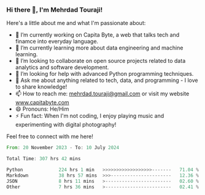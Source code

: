 ### Hi there 👋, I'm Mehrdad Touraji!


Here's a little about me and what I'm passionate about:

- 🔭 I’m currently working on Capita Byte, a web that talks tech and finamce into everyday language.
- 🌱 I’m currently learning more about data engineering and machine learning.
- 👯 I’m looking to collaborate on open source projects related to data analytics and software development.
- 🤔 I’m looking for help with advanced Python programming techniques.
- 💬 Ask me about anything related to tech, data, and programming - I love to share knowledge!
- 📫 How to reach me: mehrdad.touraji@gmail.com or visit my website www.capitabyte.com
- 😄 Pronouns: He/Him
- ⚡ Fun fact: When I'm not coding, I enjoy playing music and experimenting with digital photography!

Feel free to connect with me here!


<!--START_SECTION:waka-->

```rust
From: 20 November 2023 - To: 10 July 2024

Total Time: 307 hrs 42 mins

Python             224 hrs 1 min   >>>>>>>>>>>>>>>>>>-------   71.04 %
Markdown           38 hrs 57 mins  >>>----------------------   12.36 %
JSON               8 hrs 11 mins   >------------------------   02.60 %
Other              7 hrs 36 mins   >------------------------   02.41 %
```

<!--END_SECTION:waka-->

